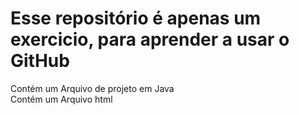 <h1>Esse repositório é apenas um exercicio, para aprender a usar o GitHub</h1>

Contém um Arquivo de projeto em Java <br>
Contém um Arquivo html
